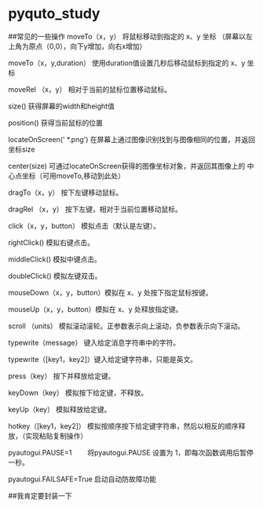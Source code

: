 # pyquto_study

##常见的一些操作
moveTo（x，y）                将鼠标移动到指定的 x、y 坐标   （屏幕以左上角为原点（0,0），向下y增加，向右x增加）

moveTo（x，y,duration）  使用duration值设置几秒后移动鼠标到指定的 x、y 坐标

moveRel （x，y）             相对于当前的鼠标位置移动鼠标。

size()                                  获得屏幕的width和height值

position()                            获得当前鼠标的位置

locateOnScreen(' *.png')   在屏幕上通过图像识别找到与图像相同的位置，并返回坐标size

center(size)                       可通过locateOnScreen获得的图像坐标对象，并返回其图像上的 中心点坐标（可用moveTo,移动到此处）

dragTo（x，y）                 按下左键移动鼠标。

dragRel （x，y）              按下左键，相对于当前位置移动鼠标。

click（x，y，button）       模拟点击（默认是左键）。

rightClick()                         模拟右键点击。

middleClick()                     模拟中键点击。

doubleClick()                     模拟左键双击。

mouseDown（x，y，button）模拟在 x、y 处按下指定鼠标按键。

mouseUp（x，y，button）模拟在 x、y 处释放指定键。

scroll （units）                  模拟滚动滚轮。正参数表示向上滚动，负参数表示向下滚动。

typewrite（message）      键入给定消息字符串中的字符。

typewrite（[key1，key2]）键入给定键字符串，只能是英文。

press（key）                     按下并释放给定键。

keyDown（key）               模拟按下给定键，不释放。

keyUp（key）                   模拟释放给定键。

hotkey（[key1，key2]）   模拟按顺序按下给定键字符串，然后以相反的顺序释放，（实现粘贴复制操作）

pyautogui.PAUSE=1　　  将pyautogui.PAUSE 设置为 1，即每次函数调用后暂停一秒。

pyautogui.FAILSAFE=True  启动自动防故障功能

##我肯定要封装一下